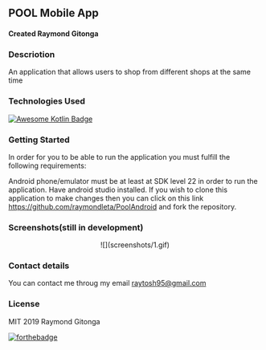 ## POOL Mobile App
#### Created Raymond Gitonga

### Descriotion
An application that allows users to shop from different shops at the same time

### Technologies Used
[![Awesome Kotlin Badge](https://kotlin.link/awesome-kotlin.svg)](https://github.com/KotlinBy/awesome-kotlin)

### Getting Started
In order for you to be able to run the application you must fulfill the following requirements:

Android phone/emulator must be at least at SDK level 22 in order to run the application. 
Have android studio installed. If you wish to clone this application to make changes then you can 
click on this link https://github.com/raymondleta/PoolAndroid and fork the repository.

### Screenshots(still in development)

<div style="text-align:center"> ![](screenshots/1.gif) </div>




### Contact details
You can contact me throug my email raytosh95@gmail.com

### License
MIT 2019 Raymond Gitonga

[![forthebadge](https://forthebadge.com/images/badges/powered-by-water.svg)](https://forthebadge.com)
